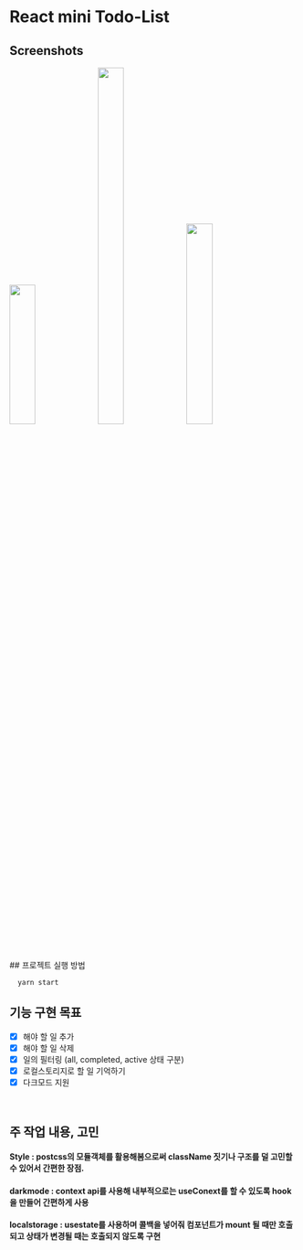 # React mini Todo-List 


## Screenshots
<div>
  <img  width="30%" height="25%" src="https://user-images.githubusercontent.com/93265694/232279078-821e927c-f1b5-40fd-af14-16280d8c1a3b.PNG">
  <img width="30%" height="40%" src="https://user-images.githubusercontent.com/93265694/232279080-077428ff-5aa3-449a-85a0-f9b7938df8fc.PNG">
  <img  width="30%" height="30%" src="https://user-images.githubusercontent.com/93265694/232279083-300c3d7d-7507-47f7-951e-c4a8042d00f9.PNG">
</div>
## 프로젝트 실행 방법 

```
  yarn start
```

## 기능 구현 목표

- [x] 해야 할 일 추가
- [x] 해야 할 일 삭제
- [x] 일의 필터링 (all, completed, active 상태 구분) 
- [x] 로컬스토리지로 할 일 기억하기
- [x] 다크모드 지원

<br>

## 주 작업 내용, 고민
#### Style : postcss의 모듈객체를 활용해봄으로써 className 짓기나 구조를 덜 고민할 수 있어서 간편한 장점.

#### darkmode : context api를 사용해 내부적으로는 useConext를 할 수 있도록 hook을 만들어 간편하게 사용

#### localstorage : usestate를 사용하며 콜백을 넣어줘 컴포넌트가 mount 될 때만 호출되고 상태가 변경될 때는 호출되지 않도록 구현
